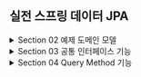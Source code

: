 ## 실전 스프링 데이터 JPA

<details>
<summary>Section 02 예제 도메인 모델</summary></summary>
<div markdown="1">

### 예제 도메인 모델
- ![img.png](img.png)
- ![img_1.png](img_1.png)

</div>
</details>


<details>
<summary>Section 03 공통 인터페이스 기능</summary></summary>
<div markdown="1">

### 순수 jpa 기반 리포지토리를 살펴보자
- 회원 기본 CRUD

```java
package study.datajpa.repository;

import jakarta.persistence.EntityManager;
import jakarta.persistence.PersistenceContext;
import org.springframework.stereotype.Repository;
import study.datajpa.entity.Member;

import javax.swing.text.html.Option;
import java.util.List;
import java.util.Optional;

@Repository
public class MemberJpaRepository {

    @PersistenceContext
    private EntityManager em;

    public Member save(Member member) {
        em.persist(member);
        return member;
    }

    public void delete(Member member) {
        em.remove(member);
    }

    public List<Member> findAll() {
        return em.createQuery("select m from Member m", Member.class)
                .getResultList();
    }

    public Optional<Member> findById(Long id) {
        Member member = em.find(Member.class, id);
        return Optional.ofNullable(member);
    }

    public long count() {
        return em.createQuery("select count(m) from Member m", Long.class).getSingleResult();
    }
    public Member find(Long id) {
        return em.find(Member.class, id);
    }
}

```

- Team 기본 CRUD

```java
package study.datajpa.repository;

import jakarta.persistence.EntityManager;
import jakarta.persistence.PersistenceContext;
import org.springframework.stereotype.Repository;
import study.datajpa.entity.Team;

import java.util.List;
import java.util.Optional;

@Repository
public class TeamRepository {

    @PersistenceContext
    private EntityManager em;

    public Team save(Team team) {
        em.persist(team);
        return team;
    }

    public void delete(Team team) {
        em.remove(team);
    }

    public List<Team> findAll() {
        return em.createQuery("select t from Team t", Team.class)
                .getResultList();
    }

    public Optional<Team> findById(Long id) {
        Team team = em.find(Team.class, id);
        return Optional.ofNullable(team);
    }

    public long count() {
        return em.createQuery("select count(t) from Team t", Long.class)
                .getSingleResult();
    }

}

```
- CRUD가 반복적으로 진행되고 있는 것을 알 수 있다.
- 제네릭을 사용하면 재사용성을 늘릴 수 있을지도!?
- Spring 데이터 jpa에서는 공통 인터페이스를 통해서 boilerplate한 코드를 삭제할 수 있도록 도와준다.

### Spring Data JPA 공통 인터페이스 

- Spring Data JPA를 사용하면 인터페이스를 사용하는 것만으로 CRUD 공통 인터페이스를 사용가능 하다. 어떻게 그것이 가능할까!?
- 실제로 인터페이스를 사용할 때 class를 찍어보자
  - memberRepository.getClass() class com.sun.proxy.$ProxyXXX
- 스프링 jpa가 구현체를 생성하고 프록시로 제공하는 것을 확인할 수 있다

### Spring Data JPA 공통 인터페이스 적용
- 공통 인터페이스를 적용해보자

```java
    @Test
    public void basicCRUD() throws Exception {

        //given
        Member member1 = new Member("member1");
        Member member2 = new Member("member2");
        memberRepository.save(member1);
        memberRepository.save(member2);
        //단건 조회 검증
        Member findMember1 = memberRepository.findById(member1.getId()).get();
        Member findMember2 = memberRepository.findById(member2.getId()).get();
        assertThat(findMember1).isEqualTo(member1);
        assertThat(findMember2).isEqualTo(member2);

        //리스트 조회 검증
        List<Member> all = memberRepository.findAll();
        assertThat(all.size()).isEqualTo(2);

        //count 검증
        long count = memberRepository.count();
        assertThat(count).isEqualTo(2);

        //삭제 검증
        memberRepository.delete(member1);
        memberRepository.delete(member2);
        long deletedCount = memberRepository.count();
        assertThat(deletedCount).isEqualTo(0);

    }

```
- Spring Data JPA로 똑같이 적용을 해보아도 이미 구현되어 있는 기능들이라 별 다른 수정 없이 사용 가능한 것을 확인할 수 있다.

### 공통 인터페이스 분석
- ![img_2.png](img_2.png)


</div>
</details>


<details>
<summary>Section 04 Query Method 기능</summary></summary>
<div markdown="1">

### 스프링 데이터 JPA가 제공하는 마법 같은 기능
- 메서드 이름으로 쿼리 생성
- 메서드 이름으로 JPA Named Query 호출
- @Query 어노테이션을 사용해서 리파지토리 인터페이스에 쿼리 직접 정의

### 메서드 이름으로 쿼리 생성
- 메서드 이름을 분석해서 JPQL 쿼리가 작성되고 실행된다.
- 이름과 나이를 기준으로 회원을 조회하는 다음의 순수 JPA 리포지토리 코드를 보자

```java

    public List<Member> findByUsernameAndAgeGreaterThan(String username, int age) {
        return em.createQuery("select m from Member m where m.username = :username and m.age > :age")
                .setParameter("username", username)
                .setParameter("age", age)
                .getResultList();
    }
```
- 쿼리를 작성하고 실행시키도록 코드를 짠 것을 볼 수 있다 
- 다음으로 스프링 데이터 jpa에서 같은 기능을 구현한 코드를 보자

```java
   List<Member> findByUsernameAndAgeGreaterThan(String username, int age);

```
- 끝이다.. 이름만 규약에 맞게 원형을 인터페이스에 정의하면 스프링 데이터 jpa가 메서드 이름에 맞는 쿼리를 작성하고 실행하도록 해주는 것
- 스프링 데이터 jpa는 공통 인터페이스를 구현해주는 장점도 있지만 이것처럼 특정 도메인 종속적인 기능도 얼마든지 이용할 수 있는 것이다.

### 쿼리 메서드 필터 조건
- https://docs.spring.io/spring-data/jpa/docs/current/reference/html/#jpa.query-methods.query-creation

### 스프링 데이터가 제공하는 쿼리 메서드 기능
- 조회: find...By, read...By, query...By, get...By 
- https://docs.spring.io/spring-data/jpa/docs/current/reference/html/#repositories.query-methods.query-creation
- 예) findHelloBy처럼 ...에 식별하기 위한 내용이 들어가도 된다. 
- COUNT: count...By 반환타입 long
- EXISTS: exists…By 반환타입 boolean
- 삭제: delete…By, remove…By 반환타입 long
- DISTINCT: findDistinct, findMemberDistinctBy
- LIMIT: findFirst3, findFirst, findTop, findTop3

### JPA NamedQuery
- JPA의 NamedQuery를 스프링 데이터 JPA에서 호출 할 수 있음
- 먼저 순수 JPA의 Named query 사용 모습
- 엔티티에 Named 쿼리 작성
```java
@NamedQuery(
        name="Member.findByUsername",
        query="select m from Member m where m.username = :username"
)
public class Member {
  ...
}
```
- JPA를 직접 사용해서 Named 쿼리 호출
```java

    public List<Member> findByUsername(String username) {
                return em.createNamedQuery("Member.findByUsername", Member.class)
                        .setParameter("username", username)
                        .getResultList();
    }
```
- Named 쿼리를 이용해 쿼리에 이름을 부여, 재사용성을 높였다. 
- 또한 Named 쿼리가 정적 쿼리라는 특성을 이용 컴파일 타임에 쿼리의 정합성을 체크할 수 있도록 했다 (중요한 장점)
- 이렇게 정의된 named 쿼리는 스프링 데이터 jpa에서 특정 메서드에서 실행될 쿼리로 설정할 수 있다
- 스프링 데이터 jpa로 named 쿼리 호출
```java
@Query(name = "Member.findByUsername")
List<Member> findByUsername(@Param("username") String username);

```
- @Query를 통해 named 쿼리를 지정해주는 모습이다
- 사실 @Query어노테이션이 없어도 named 쿼리가 실행된다. 그 이유는 스프링 데이터 jpa에서는 findByUsername이라는 메서드를 실행할 때 먼저 Member.findByUsername이라는 named 쿼리를 찾아보기 때문
- namedQuery가 존재하지 않는다면 메서드 이름으로 쿼리가 생성될 것이기 때문에 사실 @Query가 필요 없는 것이다.
- 여쨋든 named 쿼리를 이용하면 쿼리에 이름을 부여해 재사용성을 높임과 동시에 정적 컴파일이 가능하다는 큰 장점이 있고 스프링 데이터 jpa에서도 사용할 수 있는 것을 확인했다
- 그럼에도 불구하고 실무에선 namedQuery를 직접 등록해서 사용하는 일은 드물다.
- 쿼리를 엔티티단에서 정의해야 하는 것도 그렇고 관심사의 분리가 명확하지 않은 것 때문이다.
- 그렇다면 주로 사용되는 방법은 무엇이냐?
- 바로 다음에 공부할 @Query를 사용해서 리파지토리 메서드에 쿼리를 직접 정의하는 것은 namedQuery의 장점을 모두 가지면서 NamedQuery의 단점이 없기에 자주 사용된다.

</div>
</details>
